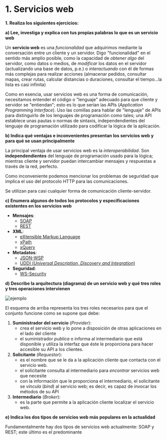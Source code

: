 # 1. Servicios web

**1. Realiza los siguientes ejercicios:**

**a) Lee, investiga y explica con tus propias palabras lo que es un servicio web**

Un **servicio web** es una _funcionalidad_ que adquirimos mediante la conversación entre un cliente y un servidor. Digo "funcionalidad" en el sentido más amplio posible, como la capacidad de _obtener algo_ del servidor, como datos o medios, de _modificar_ los datos en el servidor (actualizando una base de datos, p.e.) o _interactuando_ con él de formas más complejas para realizar acciones (almacenar pedidos, consultar mapas, crear rutas, calcular distancias o duraciones, consultar el tiempo...la lista es casi infinita)

Como en esencia, usar servicios web es una forma de comunicación, necesitamos entender el código o "lenguaje" adecuado para que cliente y servidor se "entiendan"; esto es lo que serían las APIs (_Application Programming Interface_). Uso las comillas para hablar de "lenguaje" de APIs para distinguirlo de los lenguajes de programación como tales; una API establece unas pautas o normas de sintaxis, independendientes del lenguaje de programación utilizado para codificar la lógica de la aplicación.

**b) Indica qué ventajas e inconvenientes presentan los servicios web y para qué se usan principalmente**

La principal ventaja de usar servicios web es la _interoperabilidad_. Son **independendientes** del lenguaje de programación usado para la lógica; mientras cliente y servidor puedan intercambiar mensajes y respuestas a través de la red, perfecto.

Como inconveniente podemos mencionar los problemas de seguridad que implica el uso del protocolo HTTP para las comunicaciones.

Se utilizan para casi cualquier forma de comunicación cliente-servidor.

**c) Enumera algunos de todos los protocolos y especificaciones existentes en los servicios web**

- **Mensajes**:
    - [SOAP](https://en.wikipedia.org/wiki/SOAP_(protocol))
    - [REST](https://en.wikipedia.org/wiki/Representational_state_transfer)
- **XML**:
    - [eXtensible Markup Language](https://en.wikipedia.org/wiki/XML)
    - [xPath](https://en.wikipedia.org/wiki/XPath)
    - [xQuery](https://en.wikipedia.org/wiki/XQuery)
- **Metadatos**:
    - [JSON-WSP](https://en.wikipedia.org/wiki/JSON-WSP)
    - [UDDI (_Universal Description, Discovery and Integration_)](https://en.wikipedia.org/wiki/Universal_Description_Discovery_and_Integration)
- **Seguridad**:
    - [WS-Security](https://en.wikipedia.org/wiki/WS-Security)

**d) Describe la arquitectura (diagrama) de un servicio web y qué tres roles y tres operaciones intervienen**

![ejemplo](./img/1.4.arquitectura.png)

El esquema de arriba representa los tres roles necesarios para que el conjunto funcione como se supone que debe:

1. **Suministrador del servicio** (_Provider_):
    - crea el servicio web y lo pone a disposición de otras aplicaciones en el lado del cliente
    - el suministrador _publica_  o informa al intermediario que está disponible y utiliza la interfaz que éste le proporciona para hacer accesible su API a los clientes.
2. **Solicitante** (_Requestor_):
    - es el nombre que se le da a la aplicación cliente que contacta con el servicio web.
    - el solicitante consulta al intermediario para _encontrar_ servicios web que necesite
    - con la información que le proporciona el intermediario, el solicitante se _vincula_ (_bind_) al servicio web; es decir, es capaz de invocar los métodos de su API
3. **Intermediario** (_Broker_):
    - es la parte que permite a la aplicación cliente localizar el servicio web.

**e) Indica los dos tipos de servicios web más populares en la actualidad**

Fundamentalmente hay dos tipos de servicios web actualmente: SOAP y REST; este último es el predominante
